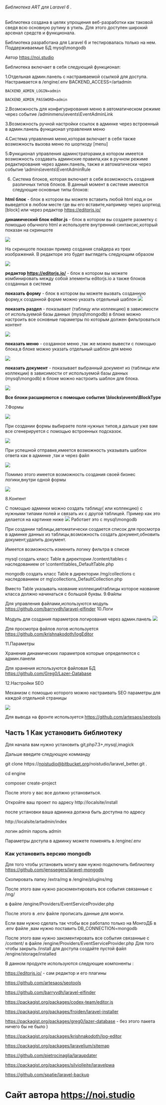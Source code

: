 ###### Библиотека ART для Laravel 6 . 

Библиотека создана в целях упрощения веб-разработки как таковой сведя всю основную рутину в утиль. 
Для этого доступен широкий арсенал средств и функционала. 

Библиотека разработана для Laravel 6 и тестировалась только на нем. Поддерживаемые БД mysql\mongodb

Автор https://noi.studio   

Библиотека включает в себя следующий функционал:

1.Отдельная админ.панель с настраиваемой ссылкой для доступа.
   Настраивается в /engine/.env 
     BACKEND_ACCESS=/artadmin

    BACKEND_ADMIN_LOGIN=admin

	BACKEND_ADMIN_PASSWORD=admin


2.Возможность для конфигурирования меню в автоматическом режиме через событие /adminmenu\events\EventAdminLink

3.Возможность ручной настройки ссылок  в админке через встроенный в админ.панель функционал управления меню

4.Система управления меню,которая включает в себя  также возможность вызова меню по шорткоду [menu]

5.Функционал управления админстраторами,в котором имеется возможность создавать админские правила,как в ручном режиме редактирования через админ.панель,
также и автоматически через событие \admins\events\EventAdminRule

6. Система блоков, которая включает в себя возможность создания  различных типов блоков. В данный момент в системе имеются
 следующие основные  типы блоков:

**html блок** - блок в котором вы можете вставить любой html код,и он выведется  в
 любом месте где вы его вставите,например через шорткод [block] или через редактор https://editorjs.io/

**динамический блок editor.js** -  блок в  котором вы создаете разметку 
с помощью обычного html и используете внутренний синтаксис,который показан на скриншоте 

![](https://i.imgur.com/vEK6WtP.png)

На скриншоте показан пример создания слайдера из трех изображений.
В редакторе это будет выглядеть следующим образом

![](https://i.imgur.com/cyLpPro.png)

**редактор  https://editorjs.io/** -  блок в котором вы можете комбинировать 
между собой элементы editorjs.io а также блоков созданных в системе

**показать форму** - блок в котором вы можете вызвать созданную форму,к созданной 
форме можно указать отдельный шаблон
![](https://i.imgur.com/tF6QqLs.png)

**показать раздел**  - показывает (таблицу или коллекцию) в зависимости от используемой
 базы данных (mysql\mongodb) в блоке можно настроить все основные параметры по которым должен фильтроваться контент

![](https://i.imgur.com/ZvPYCb0.png)

**показать меню** - созданное меню ,так же можно вывести с помощью блока,в блоке можно указать 
отдельный шаблон для меню

![](https://i.imgur.com/Xyd9WlO.png)

**показать документ**  - показывает выбранный документ из  (таблицы или коллекции) в 
зависимости от используемой базы данных (mysql\mongodb) в блоке можно настроить шаблон для блока.

![](https://i.imgur.com/4YDFqda.png)

**Все блоки расширяются с помощью события \blocks\events\BlockType**

7.Формы

![](https://i.imgur.com/5o6qKL7.png)

При создании формы выбираете поля нужных типов,а дальше уже вам все сгенерируется с помощью встроенных подсказок.

![](https://i.imgur.com/X4VK0Cc.png)

При успешной отправке,имеется возможность указывать шаблон ответа как в админке ,так и через файл 

![](https://i.imgur.com/zf8nQzd.png)

Помимо этого имеется возможность создания своей бизнес логики,внутри одной формы

![](https://i.imgur.com/BVfDCQg.png)

8.Контент

С  помощью админки можно создать таблицу( или коллекцию) с нужными типами полей и связать их с другой таблицей. Пример как это делается на картинке ниже
![](https://i.imgur.com/WMpIBhy.png)
Работает это с mysql\mongodb 

При создании таблицы,автоматически создается список для просмотра в админке данных из таблицы,возможность создать документ,обновить документ,удалить документ.

Имеется возможность изменить логику фильтра в списке  

mysql создать класс Table в директории /content/tables с наследованием от \content\tables\_DefaultTable.php

mongodb создать класс Table в директории /mg/collections с наследованием от mg\collections\_DefaultCollection.php

Вместо Table указывать название коллекции\таблицы которое название класса должно начинаться с большой буквы.
9.Файлы 

Для управления файлами,используются модуль https://github.com/barryvdh/laravel-elfinder
10.Логи

Модуль для создания параметров логирования  через админ.панель
![](https://i.imgur.com/CyFIciC.png)

Для просмотра файлов логов используется https://github.com/krishnakodoth/logEditor

11.Параметры 

Хранения динамических параметров которые определяются с админ.панели

Для хранения используются файловая БД https://github.com/Greg0/Lazer-Database

12.Настройки SEO 

Механизм с помощью которого можно настраивать SEO параметры для каждой отдельной страницы 

![](https://i.imgur.com/BHFUMTp.png)

Для вывода на фронте используется https://github.com/artesaos/seotools




## Часть 1 Как установить библиотеку

Для начала вам нужно установить git,php7.3+,mysql,imagick 


Дальше введите следующую комманду 

git clone https://noistudio@bitbucket.org/noistudio/laravel_better.git . 

cd engine 

composer create-project 

После этого у вас все должно установиться.

Откройте ваш проект по адресу http://localsite/install 

после установки ваша админка должна быть доступна по адресу

http://localsite/artadmin/index 

логин admin пароль admin


Параметры доступа в  админку можете поменять в /engine/.env

### Как установить версию mongodb 

Для того чтобы установить монгу  вам нужно подключить библиотеку https://github.com/jenssegers/laravel-mongodb

Скопировать папку /extra/mg в /engine/plugins/mg

После этого вам нужно раскоментировать все события связанные с /mg/ 

в файле /engine/Providers/EventServiceProvider.php


После этого в .env файле прописать данные для монги.

Если вам нужно сделать так чтобы все работало только на МонгоДБ
 в .env файле ,вам нужно поставить DB_CONNECTION=mongodb

После этого вам нужно закоментировать все события связанные с /content/ 
в файле /engine/Providers/EventServiceProvider.php
Для того чтобы закрыть /install для доступа создайте пустой файл /engine/storage/installed



В данном продукте используются следующие компоненты :

https://editorjs.io/ - сам редактор и его плагины

https://github.com/artesaos/seotools 

https://github.com/barryvdh/laravel-elfinder

https://packagist.org/packages/codex-team/editor.js

https://packagist.org/packages/froiden/laravel-installer

https://packagist.org/packages/greg0/lazer-database - без этого пакета ничего бы не было )

https://packagist.org/packages/krishnakodoth/log-editor

https://packagist.org/packages/laravelium/sitemap

https://github.com/pietrocinaglia/laraupdater

https://packagist.org/packages/silviolleite/laravelpwa

https://github.com/spatie/laravel-backup


# Сайт автора https://noi.studio




















